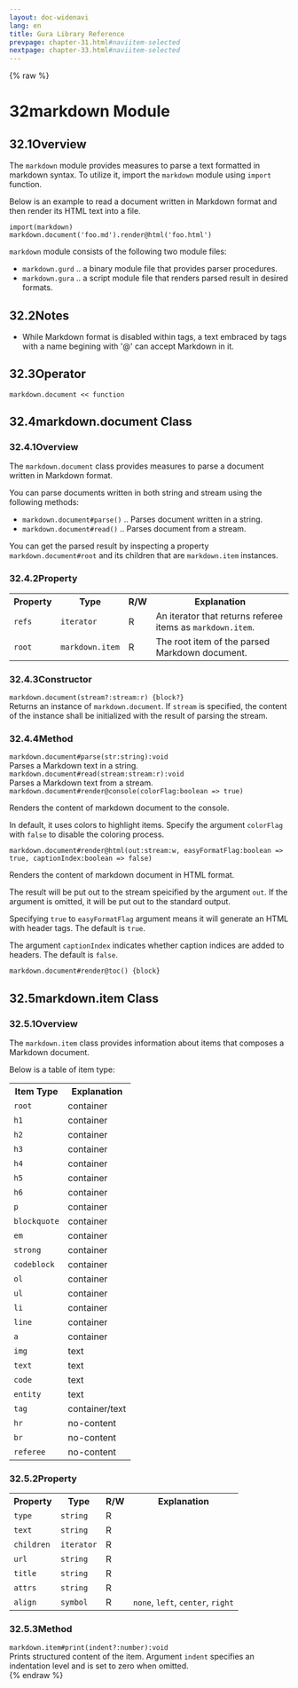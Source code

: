 ```yaml
---
layout: doc-widenavi
lang: en
title: Gura Library Reference
prevpage: chapter-31.html#naviitem-selected
nextpage: chapter-33.html#naviitem-selected
---
```

{% raw %}
<h1><span class="caption-index-1">32</span>markdown Module</h1>
<h2><span class="caption-index-2">32.1</span><a name="anchor-32-1"></a>Overview</h2>
<p>
The <code class="highlighter-rouge">markdown</code> module provides measures to parse a text formatted in markdown syntax. To utilize it, import the <code class="highlighter-rouge">markdown</code> module using <code class="highlighter-rouge">import</code> function.
</p>
<p>
Below is an example to read a document written in Markdown format and then render its HTML text into a file.
</p>
<pre class="highlight"><code>import(markdown)
markdown.document('foo.md').render@html('foo.html')
</code></pre>
<p>
<code class="highlighter-rouge">markdown</code> module consists of the following two module files:
</p>
<ul>
<li><code class="highlighter-rouge">markdown.gurd</code> .. a binary module file that provides parser procedures.</li>
<li><code class="highlighter-rouge">markdown.gura</code> .. a script module file that renders parsed result in desired formats.</li>
</ul>
<h2><span class="caption-index-2">32.2</span><a name="anchor-32-2"></a>Notes</h2>
<ul>
<li>While Markdown format is disabled within tags, a text embraced by tags with a name begining with '@' can accept Markdown in it.</li>
</ul>
<h2><span class="caption-index-2">32.3</span><a name="anchor-32-3"></a>Operator</h2>
<p>
<code class="highlighter-rouge">markdown.document &lt;&lt; function</code>
</p>
<h2><span class="caption-index-2">32.4</span><a name="anchor-32-4"></a>markdown.document Class</h2>
<h3><span class="caption-index-3">32.4.1</span><a name="anchor-32-4-1"></a>Overview</h3>
<p>
The <code class="highlighter-rouge">markdown.document</code> class provides measures to parse a document written in Markdown format.
</p>
<p>
You can parse documents written in both string and stream using the following methods:
</p>
<ul>
<li><code class="highlighter-rouge">markdown.document#parse()</code> .. Parses document written in a string.</li>
<li><code class="highlighter-rouge">markdown.document#read()</code> .. Parses document from a stream.</li>
</ul>
<p>
You can get the parsed result by inspecting a property <code class="highlighter-rouge">markdown.document#root</code> and its children that are <code class="highlighter-rouge">markdown.item</code> instances.
</p>
<h3><span class="caption-index-3">32.4.2</span><a name="anchor-32-4-2"></a>Property</h3>
<table class="table">
<tr>
<th>
Property</th>
<th>
Type</th>
<th>
R/W</th>
<th>
Explanation</th>
</tr>
<tr>
<td>
<code>refs</code></td>
<td>
<code>iterator</code></td>
<td>
R</td>
<td>
An iterator that returns referee items as <code>markdown.item</code>.</td>
</tr>
<tr>
<td>
<code>root</code></td>
<td>
<code>markdown.item</code></td>
<td>
R</td>
<td>
The root item of the parsed Markdown document.</td>
</tr>
</table>
<h3><span class="caption-index-3">32.4.3</span><a name="anchor-32-4-3"></a>Constructor</h3>
<div class="mb-2"><code>markdown.document(stream?:stream:r) {block?}</code></div>
<div class="mb-2 ml-4">
Returns an instance of <code class="highlighter-rouge">markdown.document</code>. If <code class="highlighter-rouge">stream</code> is specified, the content of the instance shall be initialized with the result of parsing the stream.
</div>
<h3><span class="caption-index-3">32.4.4</span><a name="anchor-32-4-4"></a>Method</h3>
<div class="mb-2"><code>markdown.document#parse(str:string):void</code></div>
<div class="mb-2 ml-4">
Parses a Markdown text in a string.
</div>
<div class="mb-2"><code>markdown.document#read(stream:stream:r):void</code></div>
<div class="mb-2 ml-4">
Parses a Markdown text from a stream.
</div>
<div class="mb-2"><code>markdown.document#render@console(colorFlag:boolean =&gt; true)</code></div>
<div class="mb-2 ml-4">
<p>
Renders the content of markdown document to the console.
</p>
<p>
In default, it uses colors to highlight items. Specify the argument <code class="highlighter-rouge">colorFlag</code> with <code class="highlighter-rouge">false</code> to disable the coloring process.
</p>

</div>
<div class="mb-2"><code>markdown.document#render@html(out:stream:w, easyFormatFlag:boolean =&gt; true, captionIndex:boolean =&gt; false)</code></div>
<div class="mb-2 ml-4">
<p>
Renders the content of markdown document in HTML format.
</p>
<p>
The result will be put out to the stream speicified by the argument <code class="highlighter-rouge">out</code>. If the argument is omitted, it will be put out to the standard output.
</p>
<p>
Specifying <code class="highlighter-rouge">true</code> to <code class="highlighter-rouge">easyFormatFlag</code> argument means it will generate an HTML with header tags. The default is <code class="highlighter-rouge">true</code>.
</p>
<p>
The argument <code class="highlighter-rouge">captionIndex</code> indicates whether caption indices are added to headers. The default is <code class="highlighter-rouge">false</code>.
</p>

</div>
<div class="mb-2"><code>markdown.document#render@toc() {block}</code></div>
<h2><span class="caption-index-2">32.5</span><a name="anchor-32-5"></a>markdown.item Class</h2>
<h3><span class="caption-index-3">32.5.1</span><a name="anchor-32-5-1"></a>Overview</h3>
<p>
The <code class="highlighter-rouge">markdown.item</code> class provides information about items that composes a Markdown document.
</p>
<p>
Below is a table of item type:
</p>
<table class="table">
<tr>
<th>
Item Type</th>
<th>
Explanation</th>
</tr>
<tr>
<td>
<code>root</code></td>
<td>
container</td>
</tr>
<tr>
<td>
<code>h1</code></td>
<td>
container</td>
</tr>
<tr>
<td>
<code>h2</code></td>
<td>
container</td>
</tr>
<tr>
<td>
<code>h3</code></td>
<td>
container</td>
</tr>
<tr>
<td>
<code>h4</code></td>
<td>
container</td>
</tr>
<tr>
<td>
<code>h5</code></td>
<td>
container</td>
</tr>
<tr>
<td>
<code>h6</code></td>
<td>
container</td>
</tr>
<tr>
<td>
<code>p</code></td>
<td>
container</td>
</tr>
<tr>
<td>
<code>blockquote</code></td>
<td>
container</td>
</tr>
<tr>
<td>
<code>em</code></td>
<td>
container</td>
</tr>
<tr>
<td>
<code>strong</code></td>
<td>
container</td>
</tr>
<tr>
<td>
<code>codeblock</code></td>
<td>
container</td>
</tr>
<tr>
<td>
<code>ol</code></td>
<td>
container</td>
</tr>
<tr>
<td>
<code>ul</code></td>
<td>
container</td>
</tr>
<tr>
<td>
<code>li</code></td>
<td>
container</td>
</tr>
<tr>
<td>
<code>line</code></td>
<td>
container</td>
</tr>
<tr>
<td>
<code>a</code></td>
<td>
container</td>
</tr>
<tr>
<td>
<code>img</code></td>
<td>
text</td>
</tr>
<tr>
<td>
<code>text</code></td>
<td>
text</td>
</tr>
<tr>
<td>
<code>code</code></td>
<td>
text</td>
</tr>
<tr>
<td>
<code>entity</code></td>
<td>
text</td>
</tr>
<tr>
<td>
<code>tag</code></td>
<td>
container/text</td>
</tr>
<tr>
<td>
<code>hr</code></td>
<td>
no-content</td>
</tr>
<tr>
<td>
<code>br</code></td>
<td>
no-content</td>
</tr>
<tr>
<td>
<code>referee</code></td>
<td>
no-content</td>
</tr>
</table>
<h3><span class="caption-index-3">32.5.2</span><a name="anchor-32-5-2"></a>Property</h3>
<table class="table">
<tr>
<th>
Property</th>
<th>
Type</th>
<th>
R/W</th>
<th>
Explanation</th>
</tr>
<tr>
<td>
<code>type</code></td>
<td>
<code>string</code></td>
<td>
R</td>
<td>
</td>
</tr>
<tr>
<td>
<code>text</code></td>
<td>
<code>string</code></td>
<td>
R</td>
<td>
</td>
</tr>
<tr>
<td>
<code>children</code></td>
<td>
<code>iterator</code></td>
<td>
R</td>
<td>
</td>
</tr>
<tr>
<td>
<code>url</code></td>
<td>
<code>string</code></td>
<td>
R</td>
<td>
</td>
</tr>
<tr>
<td>
<code>title</code></td>
<td>
<code>string</code></td>
<td>
R</td>
<td>
</td>
</tr>
<tr>
<td>
<code>attrs</code></td>
<td>
<code>string</code></td>
<td>
R</td>
<td>
</td>
</tr>
<tr>
<td>
<code>align</code></td>
<td>
<code>symbol</code></td>
<td>
R</td>
<td>
<code>none</code>, <code>left</code>, <code>center</code>, <code>right</code></td>
</tr>
</table>
<h3><span class="caption-index-3">32.5.3</span><a name="anchor-32-5-3"></a>Method</h3>
<div class="mb-2"><code>markdown.item#print(indent?:number):void</code></div>
<div class="mb-2 ml-4">
Prints structured content of the item. Argument <code class="highlighter-rouge">indent</code> specifies an indentation level and is set to zero when omitted.
</div>
{% endraw %}

